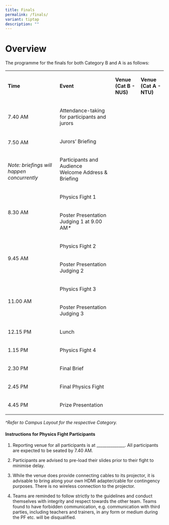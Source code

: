 ```yaml
---
title: Finals
permalink: /finals/
variant: tiptap
description: ""
---
```

<h1>Overview </h1>
<p>The programme for the finals for both Category B and A is as follows:</p>
<table style="minWidth: 100px">
<colgroup>
<col>
<col>
<col>
<col>
</colgroup>
<tbody>
<tr>
<td rowspan="1" colspan="1">
<p><strong>Time</strong>
</p>
</td>
<td rowspan="1" colspan="1">
<p><strong>Event</strong>
</p>
</td>
<td rowspan="1" colspan="1">
<p><strong>Venue<br>(Cat B - NUS)</strong>
</p>
</td>
<td rowspan="1" colspan="1">
<p><strong>Venue<br>(Cat A - NTU)</strong>
</p>
</td>
</tr>
<tr>
<td rowspan="1" colspan="1">
<p>7.40 AM</p>
</td>
<td rowspan="1" colspan="1">
<p>Attendance-taking for participants and jurors</p>
</td>
<td rowspan="1" colspan="1">
<p></p>
</td>
<td rowspan="1" colspan="1">
<p></p>
</td>
</tr>
<tr>
<td rowspan="2" colspan="1">
<p>7.50 AM</p>
<p>
<br>
</p>
<p><em>Note: briefings will happen concurrently</em>
</p>
</td>
<td rowspan="1" colspan="1">
<p>Jurors’ Briefing</p>
</td>
<td rowspan="1" colspan="1">
<p></p>
</td>
<td rowspan="1" colspan="1">
<p></p>
</td>
</tr>
<tr>
<td rowspan="1" colspan="1">
<p>Participants and Audience
<br>Welcome Address &amp; Briefing</p>
</td>
<td rowspan="1" colspan="1">
<p></p>
</td>
<td rowspan="1" colspan="1">
<p></p>
</td>
</tr>
<tr>
<td rowspan="2" colspan="1">
<p>8.30 AM</p>
</td>
<td rowspan="1" colspan="1">
<p>Physics Fight 1&nbsp;</p>
</td>
<td rowspan="1" colspan="1">
<p></p>
</td>
<td rowspan="1" colspan="1">
<p></p>
</td>
</tr>
<tr>
<td rowspan="1" colspan="1">
<p>Poster Presentation Judging 1 at 9.00 AM<em>*</em>
</p>
</td>
<td rowspan="1" colspan="1">
<p></p>
</td>
<td rowspan="1" colspan="1">
<p></p>
</td>
</tr>
<tr>
<td rowspan="2" colspan="1">
<p>9.45 AM</p>
</td>
<td rowspan="1" colspan="1">
<p>Physics Fight 2&nbsp;</p>
</td>
<td rowspan="1" colspan="1">
<p></p>
</td>
<td rowspan="1" colspan="1">
<p></p>
</td>
</tr>
<tr>
<td rowspan="1" colspan="1">
<p>Poster Presentation Judging 2</p>
</td>
<td rowspan="1" colspan="1">
<p></p>
</td>
<td rowspan="1" colspan="1">
<p></p>
</td>
</tr>
<tr>
<td rowspan="2" colspan="1">
<p>11.00 AM</p>
</td>
<td rowspan="1" colspan="1">
<p>Physics Fight 3&nbsp;</p>
</td>
<td rowspan="1" colspan="1">
<p></p>
</td>
<td rowspan="1" colspan="1">
<p></p>
</td>
</tr>
<tr>
<td rowspan="1" colspan="1">
<p>Poster Presentation Judging 3</p>
</td>
<td rowspan="1" colspan="1">
<p></p>
</td>
<td rowspan="1" colspan="1">
<p></p>
</td>
</tr>
<tr>
<td rowspan="1" colspan="1">
<p>12.15 PM</p>
</td>
<td rowspan="1" colspan="1">
<p>Lunch</p>
</td>
<td rowspan="1" colspan="1">
<p></p>
</td>
<td rowspan="1" colspan="1">
<p></p>
</td>
</tr>
<tr>
<td rowspan="1" colspan="1">
<p>1.15 PM</p>
</td>
<td rowspan="1" colspan="1">
<p>Physics Fight 4</p>
</td>
<td rowspan="1" colspan="1">
<p></p>
</td>
<td rowspan="1" colspan="1">
<p></p>
</td>
</tr>
<tr>
<td rowspan="1" colspan="1">
<p>2.30 PM</p>
</td>
<td rowspan="1" colspan="1">
<p>Final Brief</p>
</td>
<td rowspan="3" colspan="1">
<p></p>
</td>
<td rowspan="3" colspan="1">
<p></p>
</td>
</tr>
<tr>
<td rowspan="1" colspan="1">
<p>2.45 PM</p>
</td>
<td rowspan="1" colspan="1">
<p>Final Physics Fight</p>
</td>
</tr>
<tr>
<td rowspan="1" colspan="1">
<p>4.45 PM</p>
</td>
<td rowspan="1" colspan="1">
<p>Prize Presentation</p>
</td>
</tr>
</tbody>
</table>
<p><em>^Refer to Campus Layout for the respective Category.</em>
</p>
<h4>Instructions for Physics Fight Participants</h4>
<p></p>
<ol>
<li>
<p>Reporting venue for all participants is at ______________. All participants
are expected to be seated by 7.40 AM.</p>
<p></p>
</li>
<li>
<p>Participants are advised to pre-load their slides prior to their fight
to minimise delay.&nbsp;</p>
<p></p>
</li>
<li>
<p>While the venue does provide connecting cables to its projector, it is
advisable to bring along your own HDMI adapter/cable for contingency purposes.
There is no wireless connection to the projector.</p>
<p></p>
</li>
<li>
<p>Teams are reminded to follow strictly to the guidelines and conduct themselves
with integrity and respect towards the other team. Teams found to have
forbidden communication, e.g. communication with third parties, including
teachers and trainers, in any form or medium during the PF etc. will be
disqualified.</p>
</li>
</ol>
<p></p>
